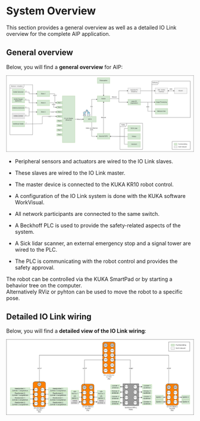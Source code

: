 # System Overview

This section provides a general overview as well as a detailed IO Link overview for the complete AIP application. 


## General overview

Below, you will find a **general overview** for AIP:

<img src="../images/20240213_AIP-Overview-Detailed.png" alt="system_overview" width="1000">

- Peripheral sensors and actuators are wired to the IO Link slaves. 
- These slaves are wired to the IO Link master. 
- The master device is connected to the KUKA KR10 robot control. 
- A configuration of the IO Link system is done with the KUKA software WorkVisual.

- All network participants are connected to the same switch.

- A Beckhoff PLC is used to provide the safety-related aspects of the system. 
- A Sick lidar scanner, an external emergency stop and a signal tower are wired to the PLC. 
- The PLC is communicating with the robot control and provides the safety approval.

The robot can be controlled via the KUKA SmartPad or by starting a behavior tree on the computer.  
Alternatively RViz or pyhton can be used to move the robot to a specific pose.

## Detailed IO Link wiring

Below, you will find a **detailed view of the IO Link wiring**:

<img src="../images/20240213_IO_Link_Detailed.png" alt="system_overview" width="1000">


